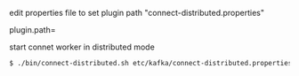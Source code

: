 


edit properties file to set plugin path "connect-distributed.properties"

plugin.path=


start connet worker in distributed mode

```bash
$ ./bin/connect-distributed.sh etc/kafka/connect-distributed.properties
```

